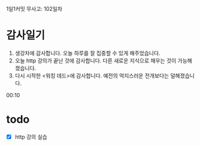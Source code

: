 1일1커밋 무사고: 102일차

# 감사일기

1. 생강차에 감사합니다. 오늘 하루를 잘 집중할 수 있게 해주었습니다.
2. 오늘 http 강의가 끝난 것에 감사합니다. 다른 새로운 지식으로 채우는 것이 가능해졌습니다.
3. 다시 시작한 <워킹 데드>에 감사합니다. 예전의 억지스러운 전개보다는 덜해졌습니다.

00:10

# todo

- [x] http 강의 실습
